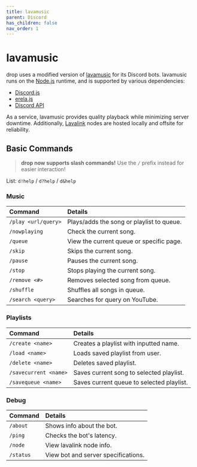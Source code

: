 ```yaml
---
title: lavamusic
parent: Discord
has_children: false
nav_order: 1
---
```


# lavamusic

drop uses a modified version of [lavamusic](https://github.com/brblacky/lavamusic) for its Discord bots. lavamusic runs on the [Node.js](https://nodejs.org/en/) runtime, and is supported by various dependencies:
- [Discord.js](https://github.com/discordjs)
- [erela.js](https://github.com/MenuDocs/erela.js)
- [Discord API](https://github.com/discord)

As a service, lavamusic provides quality playback while minimizing server downtime. Additionally, [Lavalink](https://github.com/freyacodes/Lavalink) nodes are hosted locally and offsite for reliability.

## Basic Commands
> **drop now supports slash commands!** Use the `/` prefix instead for easier interaction!

List: `d!help` / `d?help` / `d&help`

### Music

| Command             | Details                                      |
| :------------------ | :------------------------------------------- |
| `/play <url/query>` | Plays/adds the song or playlist to queue.    |
| `/nowplaying`       | Check the current song.                      |
| `/queue`            | View the current queue or specific page.     |
| `/skip`             | Skips the current song.                      |
| `/pause`            | Pauses the current song.                     |
| `/stop`             | Stops playing the current song.              |
| `/remove <#>`       | Removes selected song from queue.            |
| `/shuffle`          | Shuffles all songs in queue.                 |
| `/search <query>`   | Searches for query on YouTube.               |

### Playlists

| Command               | Details                                    |
| :-------------------- | :----------------------------------------- |
| `/create <name>`      | Creates a playlist with inputted name.     |
| `/load <name>`        | Loads saved playlist from user.            |
| `/delete <name>`      | Deletes saved playlist.                    |
| `/savecurrent <name>` | Saves current song to selected playlist.   |
| `/savequeue <name>`   | Saves current queue to selected playlist.  |

### Debug

| Command   | Details                             |
| :-------- | :---------------------------------- |
| `/about`  | Shows info about the bot.           |
| `/ping`   | Checks the bot's latency.           |
| `/node`   | View lavalink node info.            |
| `/status` | View bot and server specifications. |

